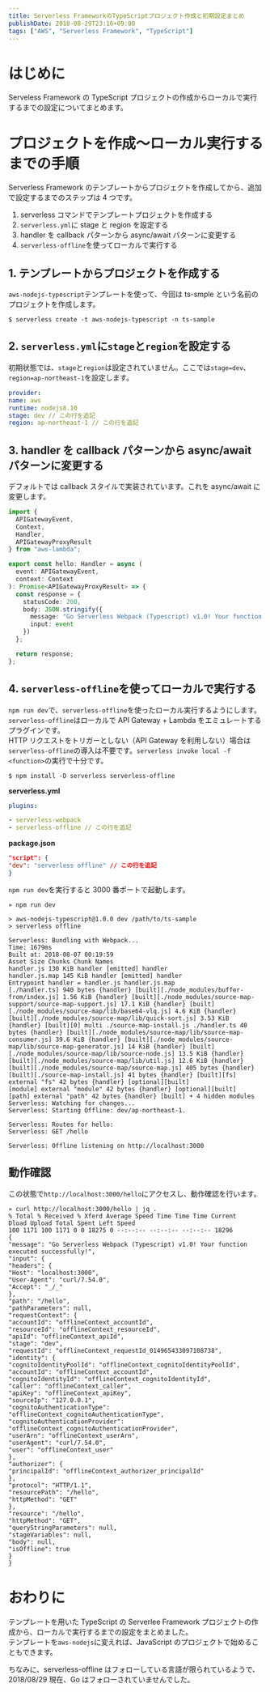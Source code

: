 ```yaml
---
title: Serverless FrameworkのTypeScriptプロジェクト作成と初期設定まとめ
publishDate: 2018-08-29T23:16+09:00
tags: ["AWS", "Serverless Framework", "TypeScript"]
---
```


# はじめに

Serveless Framework の TypeScript プロジェクトの作成からローカルで実行するまでの設定についてまとめます。

# プロジェクトを作成〜ローカル実行するまでの手順

Serverless Framework のテンプレートからプロジェクトを作成してから、追加で設定するまでのステップは 4 つです。

1. serverless コマンドでテンプレートプロジェクトを作成する
2. `serverless.yml`に stage と region を設定する
3. handler を callback パターンから async/await パターンに変更する
4. `serverless-offline`を使ってローカルで実行する

## 1. テンプレートからプロジェクトを作成する

`aws-nodejs-typescript`テンプレートを使って、今回は ts-smple という名前のプロジェクトを作成します。

```
$ serverless create -t aws-nodejs-typescript -n ts-sample
```

## 2. `serverless.yml`に`stage`と`region`を設定する

初期状態では、`stage`と`region`は設定されていません。ここでは`stage=dev`、`region=ap-northeast-1`を設定します。

```yaml
provider:
name: aws
runtime: nodejs8.10
stage: dev // この行を追記
region: ap-northeast-1 // この行を追記
```

## 3. handler を callback パターンから async/await パターンに変更する

デフォルトでは callback スタイルで実装されています。これを async/await に変更します。

```typescript
import {
  APIGatewayEvent,
  Context,
  Handler,
  APIGatewayProxyResult
} from "aws-lambda";

export const hello: Handler = async (
  event: APIGatewayEvent,
  context: Context
): Promise<APIGatewayProxyResult> => {
  const response = {
    statusCode: 200,
    body: JSON.stringify({
      message: "Go Serverless Webpack (Typescript) v1.0! Your function executed successfully!",
      input: event
    })
  };

  return response;
};
```

## 4. `serverless-offline`を使ってローカルで実行する

`npm run dev`で、`serverless-offline`を使ったローカル実行するようにします。`serverless-offline`はローカルで API Gateway + Lambda をエミュレートするプラグインです。  
HTTP リクエストをトリガーとしない（API Gateway を利用しない）場合は`serverless-offline`の導入は不要です。`serverless invoke local -f <function>`の実行で十分です。

```
$ npm install -D serverless serverless-offline
```

**serverless.yml**

```yaml
plugins:

- serverless-webpack
- serverless-offline // この行を追記
```

**package.json**

```json
"script": {
"dev": "serverless offline" // この行を追記
}
```

`npm run dev`を実行すると 3000 番ポートで起動します。

```
» npm run dev

> aws-nodejs-typescript@1.0.0 dev /path/to/ts-sample
> serverless offline

Serverless: Bundling with Webpack...
Time: 1679ms
Built at: 2018-08-07 00:19:59
Asset Size Chunks Chunk Names
handler.js 130 KiB handler [emitted] handler
handler.js.map 145 KiB handler [emitted] handler
Entrypoint handler = handler.js handler.js.map
[./handler.ts] 940 bytes {handler} [built][./node_modules/buffer-from/index.js] 1.56 KiB {handler} [built][./node_modules/source-map-support/source-map-support.js] 17.1 KiB {handler} [built][./node_modules/source-map/lib/base64-vlq.js] 4.6 KiB {handler} [built][./node_modules/source-map/lib/quick-sort.js] 3.53 KiB {handler} [built][0] multi ./source-map-install.js ./handler.ts 40 bytes {handler} [built][./node_modules/source-map/lib/source-map-consumer.js] 39.6 KiB {handler} [built][./node_modules/source-map/lib/source-map-generator.js] 14 KiB {handler} [built][./node_modules/source-map/lib/source-node.js] 13.5 KiB {handler} [built][./node_modules/source-map/lib/util.js] 12.6 KiB {handler} [built][./node_modules/source-map/source-map.js] 405 bytes {handler} [built][./source-map-install.js] 41 bytes {handler} [built][fs] external "fs" 42 bytes {handler} [optional][built]
[module] external "module" 42 bytes {handler} [optional][built]
[path] external "path" 42 bytes {handler} [built] + 4 hidden modules
Serverless: Watching for changes...
Serverless: Starting Offline: dev/ap-northeast-1.

Serverless: Routes for hello:
Serverless: GET /hello

Serverless: Offline listening on http://localhost:3000
```

## 動作確認

この状態で`http://localhost:3000/hello`にアクセスし、動作確認を行います。

```
» curl http://localhost:3000/hello | jq .
% Total % Received % Xferd Average Speed Time Time Time Current
Dload Upload Total Spent Left Speed
100 1171 100 1171 0 0 18275 0 --:--:-- --:--:-- --:--:-- 18296
{
"message": "Go Serverless Webpack (Typescript) v1.0! Your function executed successfully!",
"input": {
"headers": {
"Host": "localhost:3000",
"User-Agent": "curl/7.54.0",
"Accept": "_/_"
},
"path": "/hello",
"pathParameters": null,
"requestContext": {
"accountId": "offlineContext_accountId",
"resourceId": "offlineContext_resourceId",
"apiId": "offlineContext_apiId",
"stage": "dev",
"requestId": "offlineContext_requestId_014965433097108738",
"identity": {
"cognitoIdentityPoolId": "offlineContext_cognitoIdentityPoolId",
"accountId": "offlineContext_accountId",
"cognitoIdentityId": "offlineContext_cognitoIdentityId",
"caller": "offlineContext_caller",
"apiKey": "offlineContext_apiKey",
"sourceIp": "127.0.0.1",
"cognitoAuthenticationType": "offlineContext_cognitoAuthenticationType",
"cognitoAuthenticationProvider": "offlineContext_cognitoAuthenticationProvider",
"userArn": "offlineContext_userArn",
"userAgent": "curl/7.54.0",
"user": "offlineContext_user"
},
"authorizer": {
"principalId": "offlineContext_authorizer_principalId"
},
"protocol": "HTTP/1.1",
"resourcePath": "/hello",
"httpMethod": "GET"
},
"resource": "/hello",
"httpMethod": "GET",
"queryStringParameters": null,
"stageVariables": null,
"body": null,
"isOffline": true
}
}
```

# おわりに

テンプレートを用いた TypeScript の Serverlee Framework プロジェクトの作成から、ローカルで実行するまでの設定をまとめました。  
テンプレートを`aws-nodejs`に変えれば、JavaScript のプロジェクトで始めることもできます。

ちなみに、serverless-offline はフォローしている言語が限られているようで、2018/08/29 現在、Go はフォローされていませんでした。

